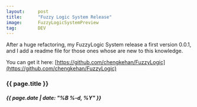 ```yaml
---
layout:     post
title:      "Fuzzy Logic System Release"
image:      FuzzyLogicSystemPreview
tag:        DEV
---
```


After a huge refactoring, my FuzzyLogic System release a first version 0.0.1, and I add a readme file for those ones whose are new to this knowledge.

You can get it here: [https://github.com/chengkehan/FuzzyLogic](https://github.com/chengkehan/FuzzyLogic)

<h3>{{ page.title }}</h3>
<h5>{{ page.date | date: "%B %-d, %Y" }}</h5>

